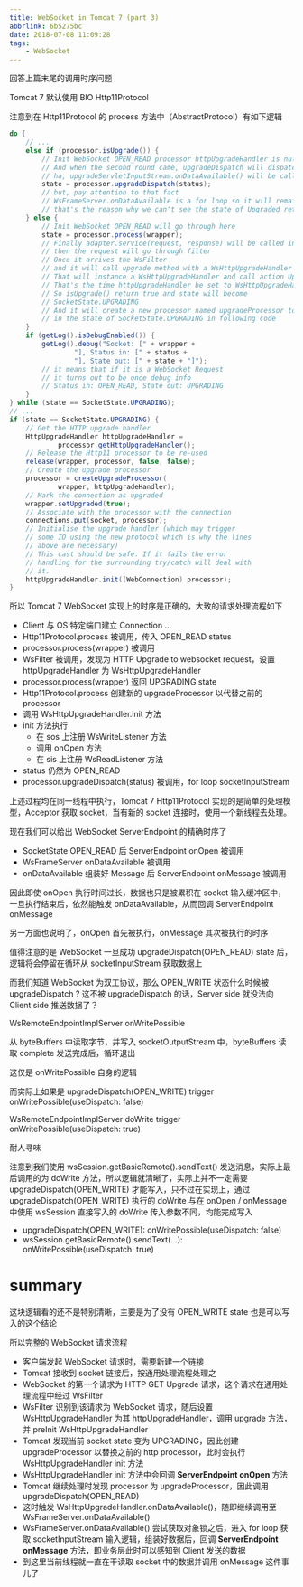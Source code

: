 ```yaml
---
title: WebSocket in Tomcat 7 (part 3)
abbrlink: 6b5275bc
date: 2018-07-08 11:09:28
tags:
    - WebSocket
---
```


回答上篇末尾的调用时序问题

Tomcat 7 默认使用 BIO Http11Protocol

注意到在 Http11Protocol 的 process 方法中（AbstractProtocol）有如下逻辑

```java
do {
    // ...
    else if (processor.isUpgrade()) {
        // Init WebSocket OPEN_READ processor httpUpgradeHandler is null
        // And when the second round came, upgradeDispatch will dispatch OPEN_READ status
        // ha, upgradeServletInputStream.onDataAvailable() will be called
        state = processor.upgradeDispatch(status);
        // but, pay attention to that fact
        // WsFrameServer.onDataAvailable is a for loop so it will remain in it
        // that's the reason why we can't see the state of Upgraded return
    } else {
        // Init WebSocket OPEN_READ will go through here
        state = processor.process(wrapper);
        // Finally adapter.service(request, response) will be called in processor.process
        // then the request will go through filter
        // Once it arrives the WsFilter
        // and it will call upgrade method with a WsHttpUpgradeHandler in WsFilter
        // That will instance a WsHttpUpgradeHandler and call action Upgrade hook
        // That's the time httpUpgradeHandler be set to WsHttpUpgradeHandler and no more null value
        // So isUpgrade() return true and state will become
        // SocketState.UPGRADING
        // And it will create a new processor named upgradeProcessor to replace previous processor
        // in the state of SocketState.UPGRADING in following code
    }
    if (getLog().isDebugEnabled()) {
        getLog().debug("Socket: [" + wrapper +
                "], Status in: [" + status +
                "], State out: [" + state + "]");
        // it means that if it is a WebSocket Request
        // it turns out to be once debug info
        // Status in: OPEN_READ, State out: UPGRADING
    }
} while (state == SocketState.UPGRADING);
// ...
if (state == SocketState.UPGRADING) {
    // Get the HTTP upgrade handler
    HttpUpgradeHandler httpUpgradeHandler =
            processor.getHttpUpgradeHandler();
    // Release the Http11 processor to be re-used
    release(wrapper, processor, false, false);
    // Create the upgrade processor
    processor = createUpgradeProcessor(
            wrapper, httpUpgradeHandler);
    // Mark the connection as upgraded
    wrapper.setUpgraded(true);
    // Associate with the processor with the connection
    connections.put(socket, processor);
    // Initialise the upgrade handler (which may trigger
    // some IO using the new protocol which is why the lines
    // above are necessary)
    // This cast should be safe. If it fails the error
    // handling for the surrounding try/catch will deal with
    // it.
    httpUpgradeHandler.init((WebConnection) processor);
}
```

所以 Tomcat 7 WebSocket 实现上的时序是正确的，大致的请求处理流程如下

* Client 与 OS 特定端口建立 Connection …
* Http11Protocol.process 被调用，传入 OPEN_READ status
* processor.process(wrapper) 被调用
* WsFilter 被调用，发现为 HTTP Upgrade to websocket request，设置 httpUpgradeHandler 为 WsHttpUpgradeHandler
* processor.process(wrapper) 返回 UPGRADING state
* Http11Protocol.process 创建新的 upgradeProcessor 以代替之前的 processor
* 调用 WsHttpUpgradeHandler.init 方法
* init 方法执行
    * 在 sos 上注册 WsWriteListener 方法
    * 调用 onOpen 方法
    * 在 sis 上注册 WsReadListener 方法
* status 仍然为 OPEN_READ
* processor.upgradeDispatch(status) 被调用，for loop socketInputStream

上述过程均在同一线程中执行，Tomcat 7 Http11Protocol 实现的是简单的处理模型，Acceptor 获取 socket，当有新的 socket 连接时，使用一个新线程去处理。

现在我们可以给出 WebSocket ServerEndpoint 的精确时序了

* SocketState OPEN_READ 后 ServerEndpoint onOpen 被调用
* WsFrameServer onDataAvailable 被调用
* onDataAvailable 组装好 Message 后 ServerEndpoint onMessage 被调用

因此即使 onOpen 执行时间过长，数据也只是被累积在 socket 输入缓冲区中，一旦执行结束后，依然能触发 onDataAvailable，从而回调 ServerEndpoint onMessage

另一方面也说明了，onOpen 首先被执行，onMessage 其次被执行的时序

值得注意的是 WebSocket 一旦成功 upgradeDispatch(OPEN_READ) state 后，逻辑将会停留在循环从 socketInputStream 获取数据上

而我们知道 WebSocket 为双工协议，那么 OPEN_WRITE 状态什么时候被 upgradeDispatch ? 这不被 upgradeDispatch 的话，Server side 就没法向 Client side 推送数据了？

WsRemoteEndpointImplServer onWritePossible

从 byteBuffers 中读取字节，并写入 socketOutputStream 中，byteBuffers 读取 complete 发送完成后，循环退出

这仅是 onWritePossible 自身的逻辑

而实际上如果是 upgradeDispatch(OPEN_WRITE) trigger onWritePossible(useDispatch: false)

WsRemoteEndpointImplServer doWrite trigger onWritePossible(useDispatch: true)

耐人寻味

注意到我们使用 wsSession.getBasicRemote().sendText() 发送消息，实际上最后调用的为 doWrite 方法，所以逻辑就清晰了，实际上并不一定需要 upgradeDispatch(OPEN_WRITE) 才能写入，只不过在实现上，通过 upgradeDispatch(OPEN_WRITE) 执行的 doWrite 与在 onOpen / onMessage 中使用 wsSession 直接写入的 doWrite 传入参数不同，均能完成写入

* upgradeDispatch(OPEN_WRITE): onWritePossible(useDispatch: false)
* wsSession.getBasicRemote().sendText(…): onWritePossible(useDispatch: true)

# summary

这块逻辑看的还不是特别清晰，主要是为了没有 OPEN_WRITE state 也是可以写入的这个结论

所以完整的 WebSocket 请求流程

* 客户端发起 WebSocket 请求时，需要新建一个链接
* Tomcat 接收到 socket 链接后，按通用处理流程处理之
* WebSocket 的第一个请求为 HTTP GET Upgrade 请求，这个请求在通用处理流程中经过 WsFilter
* WsFilter 识别到该请求为 WebSocket 请求，随后设置 WsHttpUpgradeHandler 为其 httpUpgradeHandler，调用 upgrade 方法，并 preInit WsHttpUpgradeHandler
* Tomcat 发现当前 socket state 变为 UPGRADING，因此创建 upgradeProcessor 以替换之前的 http processor，此时会执行 WsHttpUpgradeHandler init 方法
* WsHttpUpgradeHandler init 方法中会回调 **ServerEndpoint onOpen** 方法
* Tomcat 继续处理时发现 processor 为 upgradeProcessor，因此调用 upgradeDispatch(OPEN_READ)
* 这时触发 WsHttpUpgradeHandler.onDataAvailable()，随即继续调用至 WsFrameServer.onDataAvailable()
* WsFrameServer.onDataAvailable() 尝试获取对象锁之后，进入 for loop 获取 socketInputStream 输入逻辑，组装好数据后，回调 **ServerEndpoint onMessage** 方法，即业务层此时可以感知到 Client 发送的数据
* 到这里当前线程就一直在干读取 socket 中的数据并调用 onMessage 这件事儿了
